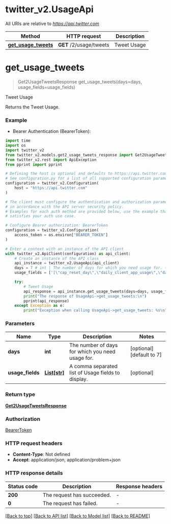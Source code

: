 # twitter_v2.UsageApi

All URIs are relative to *https://api.twitter.com*

Method | HTTP request | Description
------------- | ------------- | -------------
[**get_usage_tweets**](UsageApi.md#get_usage_tweets) | **GET** /2/usage/tweets | Tweet Usage


# **get_usage_tweets**
> Get2UsageTweetsResponse get_usage_tweets(days=days, usage_fields=usage_fields)

Tweet Usage

Returns the Tweet Usage.

### Example

* Bearer Authentication (BearerToken):
```python
import time
import os
import twitter_v2
from twitter_v2.models.get2_usage_tweets_response import Get2UsageTweetsResponse
from twitter_v2.rest import ApiException
from pprint import pprint

# Defining the host is optional and defaults to https://api.twitter.com
# See configuration.py for a list of all supported configuration parameters.
configuration = twitter_v2.Configuration(
    host = "https://api.twitter.com"
)

# The client must configure the authentication and authorization parameters
# in accordance with the API server security policy.
# Examples for each auth method are provided below, use the example that
# satisfies your auth use case.

# Configure Bearer authorization: BearerToken
configuration = twitter_v2.Configuration(
    access_token = os.environ["BEARER_TOKEN"]
)

# Enter a context with an instance of the API client
with twitter_v2.ApiClient(configuration) as api_client:
    # Create an instance of the API class
    api_instance = twitter_v2.UsageApi(api_client)
    days = 7 # int | The number of days for which you need usage for. (optional) (default to 7)
    usage_fields = ['[\"cap_reset_day\",\"daily_client_app_usage\",\"daily_project_usage\",\"project_cap\",\"project_id\",\"project_usage\"]'] # List[str] | A comma separated list of Usage fields to display. (optional)

    try:
        # Tweet Usage
        api_response = api_instance.get_usage_tweets(days=days, usage_fields=usage_fields)
        print("The response of UsageApi->get_usage_tweets:\n")
        pprint(api_response)
    except Exception as e:
        print("Exception when calling UsageApi->get_usage_tweets: %s\n" % e)
```



### Parameters

Name | Type | Description  | Notes
------------- | ------------- | ------------- | -------------
 **days** | **int**| The number of days for which you need usage for. | [optional] [default to 7]
 **usage_fields** | [**List[str]**](str.md)| A comma separated list of Usage fields to display. | [optional] 

### Return type

[**Get2UsageTweetsResponse**](Get2UsageTweetsResponse.md)

### Authorization

[BearerToken](../README.md#BearerToken)

### HTTP request headers

 - **Content-Type**: Not defined
 - **Accept**: application/json, application/problem+json

### HTTP response details
| Status code | Description | Response headers |
|-------------|-------------|------------------|
**200** | The request has succeeded. |  -  |
**0** | The request has failed. |  -  |

[[Back to top]](#) [[Back to API list]](../README.md#documentation-for-api-endpoints) [[Back to Model list]](../README.md#documentation-for-models) [[Back to README]](../README.md)

